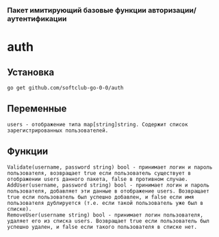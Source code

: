 ### Пакет имитирующий базовые функции авторизации/аутентификации

# auth

## Установка

    go get github.com/softclub-go-0-0/auth

## Переменные

    users - отображение типа map[string]string. Содержит список зарегистрированных пользователей.

## Функции

    Validate(username, password string) bool - принимает логин и пароль пользователя, возвращает true если пользователь существует в отображении users данного пакета, false в противном случае.
    AddUser(username, password string) bool - принимает логин и пароль пользователя, добавляет эти данные в отображение users. Возвращает true если пользователь был успешно добавлен, и false если имя пользователя дублируется (т.е. если такой пользователь уже был в списке).
    RemoveUser(username string) bool - принимает логин пользователя, удаляет его из списка users. Возвращает true если пользователь был успешно удален, и false если такого пользователя в списке нет.